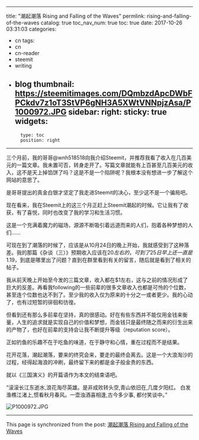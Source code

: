 
---
title: "潮起潮落 Rising and Falling of the Waves"
permlink: rising-and-falling-of-the-waves
catalog: true
toc_nav_num: true
toc: true
date: 2017-10-26 03:31:03
categories:
- cn
tags:
- cn
- cn-reader
- steemit
- writing
- blog
thumbnail: https://steemitimages.com/DQmbzdApcDWbFPCkdv7z1oT3StVP6gNH3A5XWtVNNpjzAsa/P1000972.JPG
sidebar:
    right:
        sticky: true
widgets:
    -
        type: toc
        position: right
---


三个月前，我的哥哥@wnh518518向我介绍Steemit，并推荐我看了收入在几百美元的一篇文章。我未置可否，转身走开了。写篇文章就能有上百甚至几百美元的收入，这不是天上掉馅饼了吗？这是不是一个陷阱呢？我根本没有想进一步了解这个网站的意思了。

是哥哥提出的真金白银才坚定了我走进Steemit的决心，至少这不是一个骗局吧。

现在看来，我在Steemit上的这三个月正赶上Steemit潮起的时候。它让我有了收获，有了喜悦，同时也改变了我的学习和生活习惯。

这是一个充满着魔力的磁场，源源不断吸引着远道而来的人们，抱着各种梦想的人们……

可现在到了潮落的时候了，应该是从10月24日的晚上开始，我就感受到了这种落差。我的那篇《杂谈（三）》预期收入应该在$20左右的，可到了25日早上还一直是$1.19，到底是哪里出了问题？直到在群里看到有关的留言，随后就是看到了相关的帖子。

我从前天晚上开始至今发的三篇文章，收入都在$1左右，这与之前的情况形成了巨大的反差。再看我following的一些前辈的很多文章收入也都是可怜的个位数，甚至连个位数也达不到了。至少我的收入仅为原来的十分之一或者更少。我的心动了，也有过短暂的徘徊和彷徨。

但看到还有那么多前辈在坚持，真的很感动。好在有些东西并不能仅用金钱来衡量，人生的追求就是实现自己的价值和梦想，而金钱只是最终随之而来的衍生出来的产物了，也好在前辈的支持会让我不断提升等级（reputation score）。

正如钓鱼的乐趣不在于吃鱼的味道，在于静守和心情，重在过程而不是结果。

花开花落，潮起潮落，要来的终究会来，要走的最终会离去。这是一个大浪淘沙的过程，经得起海浪的冲刷，最终留下来的都是金子般金贵的东西。

就以《三国演义》的开篇语作为本文的结束语吧。

“滚滚长江东逝水,浪花淘尽英雄。是非成败转头空,青山依旧在,几度夕阳红。 白发渔樵江渚上,惯看秋月春风。一壶浊酒喜相逢,古今多少事, 都付笑谈中。”

![P1000972.JPG](https://steemitimages.com/DQmbzdApcDWbFPCkdv7z1oT3StVP6gNH3A5XWtVNNpjzAsa/P1000972.JPG)

- - -

This page is synchronized from the post: [潮起潮落 Rising and Falling of the Waves](https://steemit.com/@bring/rising-and-falling-of-the-waves)
